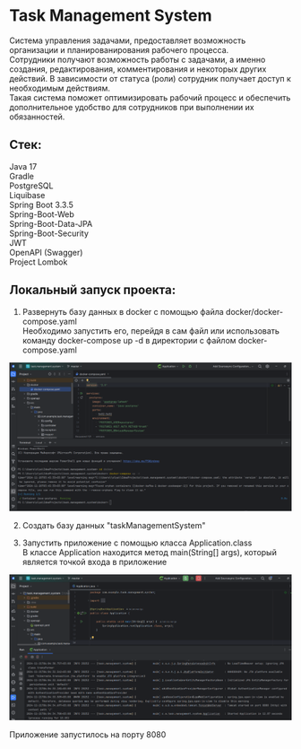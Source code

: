 # Task Management System

Система управления задачами, предоставляет возможность организации и планированирования рабочего процесса.\
Сотрудники получают возможность работы с задачами, а именно создания, редактирования, комментирования и некоторых других
действий.
В зависимости от статуса (роли) сотрудник получает доступ к необходимым действиям.\
Такая система поможет оптимизировать рабочий процесс и обеспечить дополнительное удобство для сотрудников при выполнении
их обязанностей.

## Стек:

Java 17\
Gradle\
PostgreSQL\
Liquibase\
Spring Boot 3.3.5\
Spring-Boot-Web\
Spring-Boot-Data-JPA\
Spring-Boot-Security\
JWT\
OpenAPI (Swagger)\
Project Lombok

## Локальный запуск проекта:

1. Развернуть базу данных в docker с помощью файла docker/docker-compose.yaml\
   Необходимо запустить его, перейдя в сам файл или использовать команду docker-compose up -d в директории с файлом
   docker-compose.yaml

![Docker-Compose .png](src%2Fmain%2Fresources%2Fimages%2Fdocker-compose.png)

2. Создать базу данных "taskManagementSystem"

3. Запустить приложение с помощью класса Application.class\
   В классе Application находится метод main(String[] args), который является точкой входа в приложение

![Started .png](src%2Fmain%2Fresources%2Fimages%2Fstarted.png)

Приложение запустилось на порту 8080
